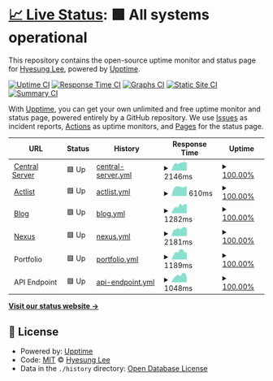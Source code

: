 # [📈 Live Status](https://status.silentsoft.org): <!--live status--> **🟩 All systems operational**

This repository contains the open-source uptime monitor and status page for [Hyesung Lee](https://silentsoft.org), powered by [Upptime](https://github.com/upptime/upptime).

[![Uptime CI](https://github.com/silentsoft/status.silentsoft.org/workflows/Uptime%20CI/badge.svg)](https://github.com/upptime/upptime/actions?query=workflow%3A%22Uptime+CI%22)
[![Response Time CI](https://github.com/silentsoft/status.silentsoft.org/workflows/Response%20Time%20CI/badge.svg)](https://github.com/upptime/upptime/actions?query=workflow%3A%22Response+Time+CI%22)
[![Graphs CI](https://github.com/silentsoft/status.silentsoft.org/workflows/Graphs%20CI/badge.svg)](https://github.com/upptime/upptime/actions?query=workflow%3A%22Graphs+CI%22)
[![Static Site CI](https://github.com/silentsoft/status.silentsoft.org/workflows/Static%20Site%20CI/badge.svg)](https://github.com/upptime/upptime/actions?query=workflow%3A%22Static+Site+CI%22)
[![Summary CI](https://github.com/silentsoft/status.silentsoft.org/workflows/Summary%20CI/badge.svg)](https://github.com/upptime/upptime/actions?query=workflow%3A%22Summary+CI%22)

With [Upptime](https://upptime.js.org), you can get your own unlimited and free uptime monitor and status page, powered entirely by a GitHub repository. We use [Issues](https://github.com/silentsoft/status.silentsoft.org/issues) as incident reports, [Actions](https://github.com/silentsoft/status.silentsoft.org/actions) as uptime monitors, and [Pages](https://status.silentsoft.org) for the status page.

<!--start: status pages-->
<!-- This summary is generated by Upptime (https://github.com/upptime/upptime) -->
<!-- Do not edit this manually, your changes will be overwritten -->
<!-- prettier-ignore -->
| URL | Status | History | Response Time | Uptime |
| --- | ------ | ------- | ------------- | ------ |
| <img alt="" src="https://favicons.githubusercontent.com/silentsoft.org" height="13"> [Central Server](https://silentsoft.org) | 🟩 Up | [central-server.yml](https://github.com/silentsoft/status.silentsoft.org/commits/HEAD/history/central-server.yml) | <details><summary><img alt="Response time graph" src="./graphs/central-server/response-time-week.png" height="20"> 2146ms</summary><br><a href="https://status.silentsoft.org/history/central-server"><img alt="Response time 2067" src="https://img.shields.io/endpoint?url=https%3A%2F%2Fraw.githubusercontent.com%2Fsilentsoft%2Fstatus.silentsoft.org%2FHEAD%2Fapi%2Fcentral-server%2Fresponse-time.json"></a><br><a href="https://status.silentsoft.org/history/central-server"><img alt="24-hour response time 2148" src="https://img.shields.io/endpoint?url=https%3A%2F%2Fraw.githubusercontent.com%2Fsilentsoft%2Fstatus.silentsoft.org%2FHEAD%2Fapi%2Fcentral-server%2Fresponse-time-day.json"></a><br><a href="https://status.silentsoft.org/history/central-server"><img alt="7-day response time 2146" src="https://img.shields.io/endpoint?url=https%3A%2F%2Fraw.githubusercontent.com%2Fsilentsoft%2Fstatus.silentsoft.org%2FHEAD%2Fapi%2Fcentral-server%2Fresponse-time-week.json"></a><br><a href="https://status.silentsoft.org/history/central-server"><img alt="30-day response time 2115" src="https://img.shields.io/endpoint?url=https%3A%2F%2Fraw.githubusercontent.com%2Fsilentsoft%2Fstatus.silentsoft.org%2FHEAD%2Fapi%2Fcentral-server%2Fresponse-time-month.json"></a><br><a href="https://status.silentsoft.org/history/central-server"><img alt="1-year response time 2067" src="https://img.shields.io/endpoint?url=https%3A%2F%2Fraw.githubusercontent.com%2Fsilentsoft%2Fstatus.silentsoft.org%2FHEAD%2Fapi%2Fcentral-server%2Fresponse-time-year.json"></a></details> | <details><summary><a href="https://status.silentsoft.org/history/central-server">100.00%</a></summary><a href="https://status.silentsoft.org/history/central-server"><img alt="All-time uptime 100.00%" src="https://img.shields.io/endpoint?url=https%3A%2F%2Fraw.githubusercontent.com%2Fsilentsoft%2Fstatus.silentsoft.org%2FHEAD%2Fapi%2Fcentral-server%2Fuptime.json"></a><br><a href="https://status.silentsoft.org/history/central-server"><img alt="24-hour uptime 100.00%" src="https://img.shields.io/endpoint?url=https%3A%2F%2Fraw.githubusercontent.com%2Fsilentsoft%2Fstatus.silentsoft.org%2FHEAD%2Fapi%2Fcentral-server%2Fuptime-day.json"></a><br><a href="https://status.silentsoft.org/history/central-server"><img alt="7-day uptime 100.00%" src="https://img.shields.io/endpoint?url=https%3A%2F%2Fraw.githubusercontent.com%2Fsilentsoft%2Fstatus.silentsoft.org%2FHEAD%2Fapi%2Fcentral-server%2Fuptime-week.json"></a><br><a href="https://status.silentsoft.org/history/central-server"><img alt="30-day uptime 100.00%" src="https://img.shields.io/endpoint?url=https%3A%2F%2Fraw.githubusercontent.com%2Fsilentsoft%2Fstatus.silentsoft.org%2FHEAD%2Fapi%2Fcentral-server%2Fuptime-month.json"></a><br><a href="https://status.silentsoft.org/history/central-server"><img alt="1-year uptime 100.00%" src="https://img.shields.io/endpoint?url=https%3A%2F%2Fraw.githubusercontent.com%2Fsilentsoft%2Fstatus.silentsoft.org%2FHEAD%2Fapi%2Fcentral-server%2Fuptime-year.json"></a></details>
| <img alt="" src="https://favicons.githubusercontent.com/actlist.io" height="13"> [Actlist](https://actlist.io) | 🟩 Up | [actlist.yml](https://github.com/silentsoft/status.silentsoft.org/commits/HEAD/history/actlist.yml) | <details><summary><img alt="Response time graph" src="./graphs/actlist/response-time-week.png" height="20"> 610ms</summary><br><a href="https://status.silentsoft.org/history/actlist"><img alt="Response time 624" src="https://img.shields.io/endpoint?url=https%3A%2F%2Fraw.githubusercontent.com%2Fsilentsoft%2Fstatus.silentsoft.org%2FHEAD%2Fapi%2Factlist%2Fresponse-time.json"></a><br><a href="https://status.silentsoft.org/history/actlist"><img alt="24-hour response time 676" src="https://img.shields.io/endpoint?url=https%3A%2F%2Fraw.githubusercontent.com%2Fsilentsoft%2Fstatus.silentsoft.org%2FHEAD%2Fapi%2Factlist%2Fresponse-time-day.json"></a><br><a href="https://status.silentsoft.org/history/actlist"><img alt="7-day response time 610" src="https://img.shields.io/endpoint?url=https%3A%2F%2Fraw.githubusercontent.com%2Fsilentsoft%2Fstatus.silentsoft.org%2FHEAD%2Fapi%2Factlist%2Fresponse-time-week.json"></a><br><a href="https://status.silentsoft.org/history/actlist"><img alt="30-day response time 618" src="https://img.shields.io/endpoint?url=https%3A%2F%2Fraw.githubusercontent.com%2Fsilentsoft%2Fstatus.silentsoft.org%2FHEAD%2Fapi%2Factlist%2Fresponse-time-month.json"></a><br><a href="https://status.silentsoft.org/history/actlist"><img alt="1-year response time 624" src="https://img.shields.io/endpoint?url=https%3A%2F%2Fraw.githubusercontent.com%2Fsilentsoft%2Fstatus.silentsoft.org%2FHEAD%2Fapi%2Factlist%2Fresponse-time-year.json"></a></details> | <details><summary><a href="https://status.silentsoft.org/history/actlist">100.00%</a></summary><a href="https://status.silentsoft.org/history/actlist"><img alt="All-time uptime 100.00%" src="https://img.shields.io/endpoint?url=https%3A%2F%2Fraw.githubusercontent.com%2Fsilentsoft%2Fstatus.silentsoft.org%2FHEAD%2Fapi%2Factlist%2Fuptime.json"></a><br><a href="https://status.silentsoft.org/history/actlist"><img alt="24-hour uptime 100.00%" src="https://img.shields.io/endpoint?url=https%3A%2F%2Fraw.githubusercontent.com%2Fsilentsoft%2Fstatus.silentsoft.org%2FHEAD%2Fapi%2Factlist%2Fuptime-day.json"></a><br><a href="https://status.silentsoft.org/history/actlist"><img alt="7-day uptime 100.00%" src="https://img.shields.io/endpoint?url=https%3A%2F%2Fraw.githubusercontent.com%2Fsilentsoft%2Fstatus.silentsoft.org%2FHEAD%2Fapi%2Factlist%2Fuptime-week.json"></a><br><a href="https://status.silentsoft.org/history/actlist"><img alt="30-day uptime 100.00%" src="https://img.shields.io/endpoint?url=https%3A%2F%2Fraw.githubusercontent.com%2Fsilentsoft%2Fstatus.silentsoft.org%2FHEAD%2Fapi%2Factlist%2Fuptime-month.json"></a><br><a href="https://status.silentsoft.org/history/actlist"><img alt="1-year uptime 100.00%" src="https://img.shields.io/endpoint?url=https%3A%2F%2Fraw.githubusercontent.com%2Fsilentsoft%2Fstatus.silentsoft.org%2FHEAD%2Fapi%2Factlist%2Fuptime-year.json"></a></details>
| <img alt="" src="https://favicons.githubusercontent.com/blog.silentsoft.org" height="13"> [Blog](https://blog.silentsoft.org) | 🟩 Up | [blog.yml](https://github.com/silentsoft/status.silentsoft.org/commits/HEAD/history/blog.yml) | <details><summary><img alt="Response time graph" src="./graphs/blog/response-time-week.png" height="20"> 1282ms</summary><br><a href="https://status.silentsoft.org/history/blog"><img alt="Response time 1275" src="https://img.shields.io/endpoint?url=https%3A%2F%2Fraw.githubusercontent.com%2Fsilentsoft%2Fstatus.silentsoft.org%2FHEAD%2Fapi%2Fblog%2Fresponse-time.json"></a><br><a href="https://status.silentsoft.org/history/blog"><img alt="24-hour response time 1524" src="https://img.shields.io/endpoint?url=https%3A%2F%2Fraw.githubusercontent.com%2Fsilentsoft%2Fstatus.silentsoft.org%2FHEAD%2Fapi%2Fblog%2Fresponse-time-day.json"></a><br><a href="https://status.silentsoft.org/history/blog"><img alt="7-day response time 1282" src="https://img.shields.io/endpoint?url=https%3A%2F%2Fraw.githubusercontent.com%2Fsilentsoft%2Fstatus.silentsoft.org%2FHEAD%2Fapi%2Fblog%2Fresponse-time-week.json"></a><br><a href="https://status.silentsoft.org/history/blog"><img alt="30-day response time 1317" src="https://img.shields.io/endpoint?url=https%3A%2F%2Fraw.githubusercontent.com%2Fsilentsoft%2Fstatus.silentsoft.org%2FHEAD%2Fapi%2Fblog%2Fresponse-time-month.json"></a><br><a href="https://status.silentsoft.org/history/blog"><img alt="1-year response time 1275" src="https://img.shields.io/endpoint?url=https%3A%2F%2Fraw.githubusercontent.com%2Fsilentsoft%2Fstatus.silentsoft.org%2FHEAD%2Fapi%2Fblog%2Fresponse-time-year.json"></a></details> | <details><summary><a href="https://status.silentsoft.org/history/blog">100.00%</a></summary><a href="https://status.silentsoft.org/history/blog"><img alt="All-time uptime 100.00%" src="https://img.shields.io/endpoint?url=https%3A%2F%2Fraw.githubusercontent.com%2Fsilentsoft%2Fstatus.silentsoft.org%2FHEAD%2Fapi%2Fblog%2Fuptime.json"></a><br><a href="https://status.silentsoft.org/history/blog"><img alt="24-hour uptime 100.00%" src="https://img.shields.io/endpoint?url=https%3A%2F%2Fraw.githubusercontent.com%2Fsilentsoft%2Fstatus.silentsoft.org%2FHEAD%2Fapi%2Fblog%2Fuptime-day.json"></a><br><a href="https://status.silentsoft.org/history/blog"><img alt="7-day uptime 100.00%" src="https://img.shields.io/endpoint?url=https%3A%2F%2Fraw.githubusercontent.com%2Fsilentsoft%2Fstatus.silentsoft.org%2FHEAD%2Fapi%2Fblog%2Fuptime-week.json"></a><br><a href="https://status.silentsoft.org/history/blog"><img alt="30-day uptime 100.00%" src="https://img.shields.io/endpoint?url=https%3A%2F%2Fraw.githubusercontent.com%2Fsilentsoft%2Fstatus.silentsoft.org%2FHEAD%2Fapi%2Fblog%2Fuptime-month.json"></a><br><a href="https://status.silentsoft.org/history/blog"><img alt="1-year uptime 100.00%" src="https://img.shields.io/endpoint?url=https%3A%2F%2Fraw.githubusercontent.com%2Fsilentsoft%2Fstatus.silentsoft.org%2FHEAD%2Fapi%2Fblog%2Fuptime-year.json"></a></details>
| <img alt="" src="https://favicons.githubusercontent.com/nexus.silentsoft.org" height="13"> [Nexus](https://nexus.silentsoft.org) | 🟩 Up | [nexus.yml](https://github.com/silentsoft/status.silentsoft.org/commits/HEAD/history/nexus.yml) | <details><summary><img alt="Response time graph" src="./graphs/nexus/response-time-week.png" height="20"> 2181ms</summary><br><a href="https://status.silentsoft.org/history/nexus"><img alt="Response time 2051" src="https://img.shields.io/endpoint?url=https%3A%2F%2Fraw.githubusercontent.com%2Fsilentsoft%2Fstatus.silentsoft.org%2FHEAD%2Fapi%2Fnexus%2Fresponse-time.json"></a><br><a href="https://status.silentsoft.org/history/nexus"><img alt="24-hour response time 2197" src="https://img.shields.io/endpoint?url=https%3A%2F%2Fraw.githubusercontent.com%2Fsilentsoft%2Fstatus.silentsoft.org%2FHEAD%2Fapi%2Fnexus%2Fresponse-time-day.json"></a><br><a href="https://status.silentsoft.org/history/nexus"><img alt="7-day response time 2181" src="https://img.shields.io/endpoint?url=https%3A%2F%2Fraw.githubusercontent.com%2Fsilentsoft%2Fstatus.silentsoft.org%2FHEAD%2Fapi%2Fnexus%2Fresponse-time-week.json"></a><br><a href="https://status.silentsoft.org/history/nexus"><img alt="30-day response time 2077" src="https://img.shields.io/endpoint?url=https%3A%2F%2Fraw.githubusercontent.com%2Fsilentsoft%2Fstatus.silentsoft.org%2FHEAD%2Fapi%2Fnexus%2Fresponse-time-month.json"></a><br><a href="https://status.silentsoft.org/history/nexus"><img alt="1-year response time 2051" src="https://img.shields.io/endpoint?url=https%3A%2F%2Fraw.githubusercontent.com%2Fsilentsoft%2Fstatus.silentsoft.org%2FHEAD%2Fapi%2Fnexus%2Fresponse-time-year.json"></a></details> | <details><summary><a href="https://status.silentsoft.org/history/nexus">100.00%</a></summary><a href="https://status.silentsoft.org/history/nexus"><img alt="All-time uptime 100.00%" src="https://img.shields.io/endpoint?url=https%3A%2F%2Fraw.githubusercontent.com%2Fsilentsoft%2Fstatus.silentsoft.org%2FHEAD%2Fapi%2Fnexus%2Fuptime.json"></a><br><a href="https://status.silentsoft.org/history/nexus"><img alt="24-hour uptime 100.00%" src="https://img.shields.io/endpoint?url=https%3A%2F%2Fraw.githubusercontent.com%2Fsilentsoft%2Fstatus.silentsoft.org%2FHEAD%2Fapi%2Fnexus%2Fuptime-day.json"></a><br><a href="https://status.silentsoft.org/history/nexus"><img alt="7-day uptime 100.00%" src="https://img.shields.io/endpoint?url=https%3A%2F%2Fraw.githubusercontent.com%2Fsilentsoft%2Fstatus.silentsoft.org%2FHEAD%2Fapi%2Fnexus%2Fuptime-week.json"></a><br><a href="https://status.silentsoft.org/history/nexus"><img alt="30-day uptime 100.00%" src="https://img.shields.io/endpoint?url=https%3A%2F%2Fraw.githubusercontent.com%2Fsilentsoft%2Fstatus.silentsoft.org%2FHEAD%2Fapi%2Fnexus%2Fuptime-month.json"></a><br><a href="https://status.silentsoft.org/history/nexus"><img alt="1-year uptime 100.00%" src="https://img.shields.io/endpoint?url=https%3A%2F%2Fraw.githubusercontent.com%2Fsilentsoft%2Fstatus.silentsoft.org%2FHEAD%2Fapi%2Fnexus%2Fuptime-year.json"></a></details>
| <img alt="" src="https://favicons.githubusercontent.com/null" height="13"> Portfolio | 🟩 Up | [portfolio.yml](https://github.com/silentsoft/status.silentsoft.org/commits/HEAD/history/portfolio.yml) | <details><summary><img alt="Response time graph" src="./graphs/portfolio/response-time-week.png" height="20"> 1189ms</summary><br><a href="https://status.silentsoft.org/history/portfolio"><img alt="Response time 1170" src="https://img.shields.io/endpoint?url=https%3A%2F%2Fraw.githubusercontent.com%2Fsilentsoft%2Fstatus.silentsoft.org%2FHEAD%2Fapi%2Fportfolio%2Fresponse-time.json"></a><br><a href="https://status.silentsoft.org/history/portfolio"><img alt="24-hour response time 1137" src="https://img.shields.io/endpoint?url=https%3A%2F%2Fraw.githubusercontent.com%2Fsilentsoft%2Fstatus.silentsoft.org%2FHEAD%2Fapi%2Fportfolio%2Fresponse-time-day.json"></a><br><a href="https://status.silentsoft.org/history/portfolio"><img alt="7-day response time 1189" src="https://img.shields.io/endpoint?url=https%3A%2F%2Fraw.githubusercontent.com%2Fsilentsoft%2Fstatus.silentsoft.org%2FHEAD%2Fapi%2Fportfolio%2Fresponse-time-week.json"></a><br><a href="https://status.silentsoft.org/history/portfolio"><img alt="30-day response time 1225" src="https://img.shields.io/endpoint?url=https%3A%2F%2Fraw.githubusercontent.com%2Fsilentsoft%2Fstatus.silentsoft.org%2FHEAD%2Fapi%2Fportfolio%2Fresponse-time-month.json"></a><br><a href="https://status.silentsoft.org/history/portfolio"><img alt="1-year response time 1170" src="https://img.shields.io/endpoint?url=https%3A%2F%2Fraw.githubusercontent.com%2Fsilentsoft%2Fstatus.silentsoft.org%2FHEAD%2Fapi%2Fportfolio%2Fresponse-time-year.json"></a></details> | <details><summary><a href="https://status.silentsoft.org/history/portfolio">100.00%</a></summary><a href="https://status.silentsoft.org/history/portfolio"><img alt="All-time uptime 100.00%" src="https://img.shields.io/endpoint?url=https%3A%2F%2Fraw.githubusercontent.com%2Fsilentsoft%2Fstatus.silentsoft.org%2FHEAD%2Fapi%2Fportfolio%2Fuptime.json"></a><br><a href="https://status.silentsoft.org/history/portfolio"><img alt="24-hour uptime 100.00%" src="https://img.shields.io/endpoint?url=https%3A%2F%2Fraw.githubusercontent.com%2Fsilentsoft%2Fstatus.silentsoft.org%2FHEAD%2Fapi%2Fportfolio%2Fuptime-day.json"></a><br><a href="https://status.silentsoft.org/history/portfolio"><img alt="7-day uptime 100.00%" src="https://img.shields.io/endpoint?url=https%3A%2F%2Fraw.githubusercontent.com%2Fsilentsoft%2Fstatus.silentsoft.org%2FHEAD%2Fapi%2Fportfolio%2Fuptime-week.json"></a><br><a href="https://status.silentsoft.org/history/portfolio"><img alt="30-day uptime 100.00%" src="https://img.shields.io/endpoint?url=https%3A%2F%2Fraw.githubusercontent.com%2Fsilentsoft%2Fstatus.silentsoft.org%2FHEAD%2Fapi%2Fportfolio%2Fuptime-month.json"></a><br><a href="https://status.silentsoft.org/history/portfolio"><img alt="1-year uptime 100.00%" src="https://img.shields.io/endpoint?url=https%3A%2F%2Fraw.githubusercontent.com%2Fsilentsoft%2Fstatus.silentsoft.org%2FHEAD%2Fapi%2Fportfolio%2Fuptime-year.json"></a></details>
| <img alt="" src="https://favicons.githubusercontent.com/null" height="13"> API Endpoint | 🟩 Up | [api-endpoint.yml](https://github.com/silentsoft/status.silentsoft.org/commits/HEAD/history/api-endpoint.yml) | <details><summary><img alt="Response time graph" src="./graphs/api-endpoint/response-time-week.png" height="20"> 1048ms</summary><br><a href="https://status.silentsoft.org/history/api-endpoint"><img alt="Response time 1019" src="https://img.shields.io/endpoint?url=https%3A%2F%2Fraw.githubusercontent.com%2Fsilentsoft%2Fstatus.silentsoft.org%2FHEAD%2Fapi%2Fapi-endpoint%2Fresponse-time.json"></a><br><a href="https://status.silentsoft.org/history/api-endpoint"><img alt="24-hour response time 798" src="https://img.shields.io/endpoint?url=https%3A%2F%2Fraw.githubusercontent.com%2Fsilentsoft%2Fstatus.silentsoft.org%2FHEAD%2Fapi%2Fapi-endpoint%2Fresponse-time-day.json"></a><br><a href="https://status.silentsoft.org/history/api-endpoint"><img alt="7-day response time 1048" src="https://img.shields.io/endpoint?url=https%3A%2F%2Fraw.githubusercontent.com%2Fsilentsoft%2Fstatus.silentsoft.org%2FHEAD%2Fapi%2Fapi-endpoint%2Fresponse-time-week.json"></a><br><a href="https://status.silentsoft.org/history/api-endpoint"><img alt="30-day response time 1052" src="https://img.shields.io/endpoint?url=https%3A%2F%2Fraw.githubusercontent.com%2Fsilentsoft%2Fstatus.silentsoft.org%2FHEAD%2Fapi%2Fapi-endpoint%2Fresponse-time-month.json"></a><br><a href="https://status.silentsoft.org/history/api-endpoint"><img alt="1-year response time 1019" src="https://img.shields.io/endpoint?url=https%3A%2F%2Fraw.githubusercontent.com%2Fsilentsoft%2Fstatus.silentsoft.org%2FHEAD%2Fapi%2Fapi-endpoint%2Fresponse-time-year.json"></a></details> | <details><summary><a href="https://status.silentsoft.org/history/api-endpoint">100.00%</a></summary><a href="https://status.silentsoft.org/history/api-endpoint"><img alt="All-time uptime 100.00%" src="https://img.shields.io/endpoint?url=https%3A%2F%2Fraw.githubusercontent.com%2Fsilentsoft%2Fstatus.silentsoft.org%2FHEAD%2Fapi%2Fapi-endpoint%2Fuptime.json"></a><br><a href="https://status.silentsoft.org/history/api-endpoint"><img alt="24-hour uptime 100.00%" src="https://img.shields.io/endpoint?url=https%3A%2F%2Fraw.githubusercontent.com%2Fsilentsoft%2Fstatus.silentsoft.org%2FHEAD%2Fapi%2Fapi-endpoint%2Fuptime-day.json"></a><br><a href="https://status.silentsoft.org/history/api-endpoint"><img alt="7-day uptime 100.00%" src="https://img.shields.io/endpoint?url=https%3A%2F%2Fraw.githubusercontent.com%2Fsilentsoft%2Fstatus.silentsoft.org%2FHEAD%2Fapi%2Fapi-endpoint%2Fuptime-week.json"></a><br><a href="https://status.silentsoft.org/history/api-endpoint"><img alt="30-day uptime 100.00%" src="https://img.shields.io/endpoint?url=https%3A%2F%2Fraw.githubusercontent.com%2Fsilentsoft%2Fstatus.silentsoft.org%2FHEAD%2Fapi%2Fapi-endpoint%2Fuptime-month.json"></a><br><a href="https://status.silentsoft.org/history/api-endpoint"><img alt="1-year uptime 100.00%" src="https://img.shields.io/endpoint?url=https%3A%2F%2Fraw.githubusercontent.com%2Fsilentsoft%2Fstatus.silentsoft.org%2FHEAD%2Fapi%2Fapi-endpoint%2Fuptime-year.json"></a></details>

<!--end: status pages-->

[**Visit our status website →**](https://status.silentsoft.org)

## 📄 License

- Powered by: [Upptime](https://github.com/upptime/upptime)
- Code: [MIT](./LICENSE) © [Hyesung Lee](https://silentsoft.org)
- Data in the `./history` directory: [Open Database License](https://opendatacommons.org/licenses/odbl/1-0/)
